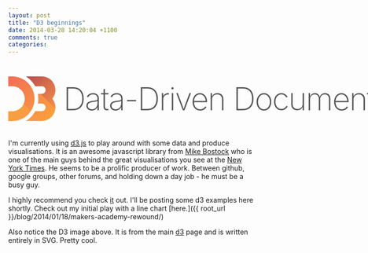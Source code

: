 ```yaml
---
layout: post
title: "D3 beginnings"
date: 2014-03-28 14:20:04 +1100
comments: true
categories: 
---
```


<style type="text/css">

#d3heading {
  	text-rendering: optimizeLegibility;
  	color: #555 !important;
	font-size: 64px;
	font-weight: 200;
	letter-spacing: -2px;
	white-space: nowrap;
	margin-top: 20px;
}

</style>

<h1 id="d3heading">
  <svg id="d3header" width="96" height="91" style="position:relative;top:22px;">
    <linearGradient id="logo-gradient-1" gradientUnits="userSpaceOnUse" x1="37.2417" y1="7.0552" x2="97.9669" y2="67.7803">
      <stop offset="0" stop-color="#F9A03C"/>
      <stop offset="1" stop-color="#F7974E"/>
    </linearGradient>
    <linearGradient id="logo-gradient-2" gradientUnits="userSpaceOnUse" x1="-8.0391" y1="17.2148" x2="45.724" y2="70.978">
      <stop offset="0" stop-color="#F9A03C"/>
      <stop offset="1" stop-color="#F7974E"/>
    </linearGradient>
    <linearGradient id="logo-gradient-3" gradientUnits="userSpaceOnUse" x1="11.9321" y1="36.5513" x2="66.3901" y2="91.0092">
      <stop offset="0" stop-color="#F9A03C"/>
      <stop offset="1" stop-color="#F7974E"/>
    </linearGradient>
    <linearGradient id="logo-gradient-4" gradientUnits="userSpaceOnUse" x1="1.6533" y1="-1.6533" x2="86.899" y2="83.5924">
      <stop offset="0" stop-color="#F26D58"/>
      <stop offset="1" stop-color="#F9A03C"/>
    </linearGradient>
    <linearGradient id="logo-gradient-5" gradientUnits="userSpaceOnUse" x1="45.2446" y1="-9.5483" x2="108.0998" y2="53.3068">
      <stop offset="0" stop-color="#B84E51"/>
      <stop offset="1" stop-color="#F68E48"/>
    </linearGradient>
    <linearGradient id="logo-gradient-6" gradientUnits="userSpaceOnUse" x1="6.6323" y1="64.3193" x2="49.6788" y2="107.3658">
      <stop offset="0" stop-color="#F9A03C"/>
      <stop offset="1" stop-color="#F7974E"/>
    </linearGradient>
    <path fill="url(#logo-gradient-1)" d="M95.82,65.857c0.043-0.418,0.074-0.84,0.098-1.264c0.029-0.502-30.211-29.194-30.211-29.194h-0.723C64.984,35.399,95.635,67.73,95.82,65.857z"/>
    <path fill="url(#logo-gradient-2)" d="M31.302,55.904c-0.04,0.088-0.08,0.176-0.121,0.264c-0.043,0.092-0.087,0.184-0.131,0.275c-0.964,2.01,13.495,16.145,14.658,14.428c0.053-0.076,0.106-0.156,0.159-0.232c0.059-0.09,0.117-0.176,0.175-0.266C46.972,68.961,31.715,54.986,31.302,55.904z"/>
    <path fill="url(#logo-gradient-3)" d="M51.734,75.781c-0.041,0.09-0.332,0.582-0.598,0.842c-0.045,0.09,14.115,14.133,14.115,14.133h1.275C66.527,90.756,53.234,76.375,51.734,75.781z"/>
    <path fill="url(#logo-gradient-4)" d="M95.938,64.338c-0.662,14.68-12.807,26.418-27.645,26.418h-2.006L51.469,76.158c1.219-1.719,2.352-3.5,3.361-5.357h13.463c4.258,0,7.723-3.463,7.723-7.723c0-4.258-3.465-7.723-7.723-7.723h-7.967c0.607-3.209,0.939-6.518,0.939-9.903c0-3.437-0.338-6.793-0.967-10.053h4.949l30.604,30.155C95.887,65.15,95.916,64.746,95.938,64.338z M8.05,0H0v19.955h8.05c14.06,0,25.5,11.437,25.5,25.497c0,3.825-0.853,7.456-2.369,10.716l14.686,14.471c4.822-7.215,7.641-15.877,7.641-25.187C53.508,20.39,33.115,0,8.05,0z"/>
    <path fill="url(#logo-gradient-5)" d="M68.293,0H35.695c7.962,4.861,14.555,11.754,19.047,19.955h13.551c4.258,0,7.723,3.463,7.723,7.723c0,4.259-3.465,7.722-7.723,7.722h-3.045l30.604,30.155c0.072-0.818,0.117-1.641,0.117-2.477c0-6.727-2.414-12.898-6.422-17.701c4.008-4.801,6.422-10.973,6.422-17.699C95.969,12.417,83.555,0,68.293,0z"/>
    <path fill="url(#logo-gradient-6)" d="M66.287,90.756H35.928C42.039,86.982,47.322,82,51.469,76.158L66.287,90.756z M45.867,70.639L31.182,56.168C27.125,64.887,18.284,70.951,8.05,70.951H0v19.953h8.05C23.804,90.904,37.709,82.846,45.867,70.639z"/>
  </svg>
  Data-Driven Documents
</h1>

<p></p>

I'm currently using [d3.js](http://d3js.org) to play around with some data and produce visualisations. It is an awesome javascript library from [Mike Bostock](http://bost.ocks.org/mike/) who is one of the main guys behind the great visualisations you see at the [New York Times](http://www.nytimes.com/newsgraphics/2013/12/30/year-in-interactive-storytelling/). He seems to be a prolific producer of work. Between github, google groups, other forums, and holding down a day job - he must be a busy guy.

I highly recommend you check [it](http://d3js.org) out. I'll be posting some d3 examples here shortly.
Check out my initial play with a line chart [here.]({{ root_url }}/blog/2014/01/18/makers-academy-rewound/)

Also notice the D3 image above. It is from the main [d3](http://d3js.org) page and is written entirely in SVG. Pretty cool. 


